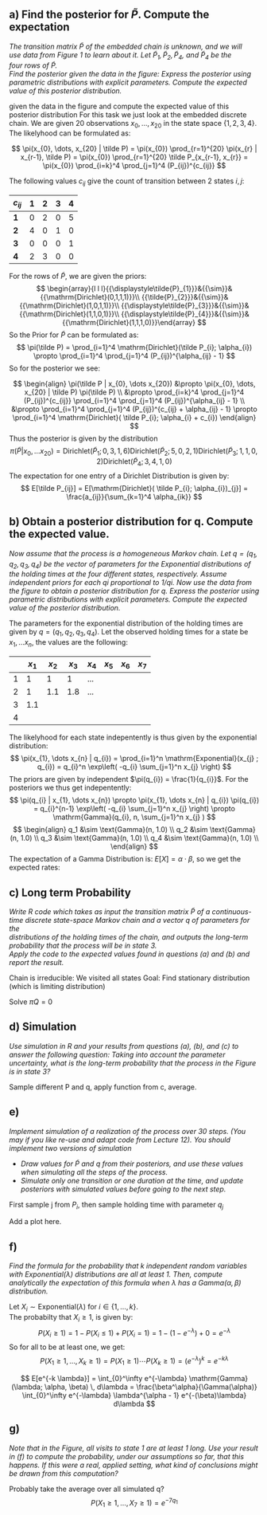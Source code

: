## a) Find the posterior for $\tilde P$. Compute the expectation 
*The transition matrix  $\tilde P$ of the embedded chain is unknown, and we will  
use data from Figure 1 to learn about it. Let $\tilde P_{1}, \tilde P_{2}, \tilde P_{4}$, and $\tilde P_{4}$ be the  
four rows of $\tilde P$. \
Find the posterior given the data in the figure: Express the posterior using  
parametric distributions with explicit parameters. Compute the expected  
value of this posterior distribution.*


given the data in the figure and compute the expected value of this posterior distribution
For this task we just look at the embedded discrete chain.
We are given 20 observations $x_{0}, \dots, x_{20}$ in the state space $\{ 1,2,3,4 \}$. 
The likelyhood can be formulated as: 

$$
\pi(x_{0}, \dots, x_{20} | \tilde P) = \pi(x_{0}) \prod_{r=1}^{20} \pi(x_{r} | x_{r-1}, \tilde P) = \pi(x_{0}) \prod_{r=1}^{20} \tilde P_{x_{r-1}, x_{r}} = \pi(x_{0}) \prod_{i=k}^4 \prod_{j=1}^4 (P_{ij})^{c_{ij}}
$$

The following values $c_{ij}$ give the count of transition between 2 states $i,j$:

| $c_{ij}$ | **1** | **2** | **3** | **4** |
| -------- | ----- | ----- | ----- | ----- |
| **1**    | 0     | 2     | 0     | 5     |
| **2**    | 4     | 0     | 1     | 0     |
| **3**    | 0     | 0     | 0     | 1     |
| **4**    | 2     | 3     | 0     | 0     |

For the rows of $\tilde P$, we are given the priors: 
$$
\begin{array}{l l l}{{\displaystyle\tilde{P}_{1}}}&{{\sim}}&{{\mathrm{Dirichlet}(0,1,1,1)}}\\ {{\tilde{P}_{2}}}&{{\sim}}&{{\mathrm{Dirichlet}(1,0,1,1)}}\\ {{\displaystyle\tilde{P}_{3}}}&{{\sim}}&{{\mathrm{Dirichlet}(1,1,0,1)}}\\ {{\displaystyle\tilde{P}_{4}}}&{{\sim}}&{{\mathrm{Dirichlet}(1,1,1,0)}}\end{array}
$$
So the Prior for $\tilde P$ can be formulated as: 
$$
\pi(\tilde P) = \prod_{i=1}^4 \mathrm{Dirichlet}(\tilde P_{i}; \alpha_{i}) \propto \prod_{i=1}^4 \prod_{j=1}^4 (P_{ij})^{\alpha_{ij} - 1}
$$
So for the posterior we see: 

$$
\begin{align}
\pi(\tilde P | x_{0}, \dots x_{20}) &\propto \pi(x_{0}, \dots, x_{20} | \tilde P) \pi(\tilde P) \\
&\propto \prod_{i=k}^4 \prod_{j=1}^4 (P_{ij})^{c_{ij}} \prod_{i=1}^4 \prod_{j=1}^4 (P_{ij})^{\alpha_{ij} - 1} \\
&\propto \prod_{i=1}^4 \prod_{j=1}^4 (P_{ij})^{c_{ij} + \alpha_{ij} - 1} 
\propto \prod_{i=1}^4 \mathrm{Dirichlet}( \tilde P_{i}; \alpha_{i} + c_{i})
\end{align}
$$
Thus the posterior is given by the distribution 
$$
\pi(\tilde P | x_{0}, \dots x_{20}) = \mathrm{Dirichlet}( \tilde P_{1}; 0, 3, 1, 6) \mathrm{Dirichlet}( \tilde P_{2}; 5, 0, 2, 1) \mathrm{Dirichlet}( \tilde P_{3}; 1,1,0,2) \mathrm{Dirichlet}( \tilde P_{4}; 3,4,1,0)
$$
The expectation for one entry of a Dirichlet Distribution is given by: 
$$
E[\tilde P_{ij}] = E[\mathrm{Dirichlet}( \tilde P_{i}; \alpha_{i})_{j}] = \frac{a_{ij}}{\sum_{k=1}^4 \alpha_{ik}}
$$

## b) Obtain a posterior distribution for q. Compute the expected value. 
*Now assume that the process is a homogeneous Markov chain. Let $q = (q_{1}, q_{2}, q_{3},q_{4})$ be the vector of parameters for the Exponential distributions of the holding times at the four different states, respectively. Assume independent priors for each qi proportional to $1/qi$. 
Now use the data from the figure to obtain a posterior distribution for q. 
Express the posterior using parametric distributions with explicit parameters. 
Compute the expected value of the posterior distribution.*

The parameters for the exponential distribution of the holding times are given by $q = (q_{1}, q_{2}, q_{3},q_{4})$. Let the observed holding times for a state be $x_{1}, \dots x_{n}$, the values are the following:

|     | $x_1$ | $x_{2}$ | $x_{3}$ | $x_{4}$ | $x_{5}$ | $x_{6}$ | $x_{7}$ |
| --- | ----- | ------- | ------- | ------- | ------- | ------- | ------- |
| 1   | 1     | 1       | 1       | ...     |         |         |         |
| 2   | 1     | 1.1     | 1.8     | ...     |         |         |         |
| 3   | 1.1   |         |         |         |         |         |         |
| 4   |       |         |         |         |         |         |         |

The likelyhood for each state indepentently is thus given by the exponential distribution: 
$$
\pi(x_{1}, \dots x_{n} | q_{i}) = \prod_{i=1}^n \mathrm{Exponential}(x_{j} ; q_{i}) = q_{i}^n \exp\left( -q_{i} \sum_{j=1}^n x_{j} \right)
$$
The priors are given by independent $\pi(q_{i}) = \frac{1}{q_{i}}$. 
For the posteriors we thus get indepentently: 
$$
\pi(q_{i} | x_{1}, \dots x_{n}) \propto \pi(x_{1}, \dots x_{n} | q_{i}) \pi(q_{i}) = q_{i}^{n-1} \exp\left( -q_{i} \sum_{j=1}^n x_{j} \right) \propto \mathrm{Gamma}(q_{i}, n, \sum_{j=1}^n x_{j} )
$$
$$
\begin{align}
q_1 &\sim \text{Gamma}(n, 1.0) \\
q_2 &\sim \text{Gamma}(n, 1.0) \\  
q_3 &\sim \text{Gamma}(n, 1.0) \\ 
q_4 &\sim \text{Gamma}(n, 1.0) \\
\end{align}
$$
The expectation of a Gamma Distribution is: $E[X] = \alpha \cdot \beta$, so we get the expected rates:

## c) Long term Probability 
*Write R code which takes as input the transition matrix $\tilde P$ of a continuous-  
time discrete state-space Markov chain and a vector $q$ of parameters for the  
distributions of the holding times of the chain, and outputs the long-term  
probability that the process will be in state 3.  
Apply the code to the expected values found in questions (a) and (b) and  
report the result.*

Chain is irreducible: We visited all states 
Goal: Find stationary distribution (which is limiting distribution)

Solve $\pi Q = 0$
## d) Simulation
*Use simulation in R and your results from questions (a), (b), and (c) to answer the following question: Taking into account the parameter uncertainty, what is the long-term probability that the process in the Figure is in state 3?* 

Sample different P and q, apply function from c, average. 
## e) 
*Implement simulation of a realization of the process over 30 steps. (You may if you like re-use and adapt code from Lecture 12). You should implement two versions of simulation*
- *Draw values for  $\tilde P$ and $q$ from their posteriors, and use these values when simulating all the steps of the process.* 
- *Simulate only one transition or one duration at the time, and update posteriors with simulated values before going to the next step.*

First sample j from $P_{i}$, then sample holding time with parameter $q_{j}$ 

Add a plot here. 
## f) 
*Find the formula for the probability that $k$ independent random variables with $\mathrm{Exponential}(λ)$ distributions are all at least $1$. Then, compute analytically the expectation of this formula when $\lambda$ has a $\mathrm{Gamma}(α, β)$ distribution.*

Let $X_{i} \sim \mathrm{Exponential}(\lambda)$ for $i \in \{ 1, \dots, k \}$.  
The probabilty that $X_{i} \geq 1$, is given by: 
$$
P(X_{i} \geq 1) = 1 - P(X_{i}  \leq 1) + P(X_{i} = 1) = 1 - (1 - e^{-\lambda}) + 0 = e^{-\lambda}
$$
So for all to be at least one, we get: 
$$
P(X_{1} \geq 1, \dots, X_{k} \geq 1) = P(X_{1} \geq 1) \cdots P(X_{k} \geq 1) = (e^{-\lambda})^k = e^{-k \lambda}
$$

$$
E[e^{-k \lambda}] = \int_{0}^\infty e^{-\lambda} \mathrm{Gamma}(\lambda; \alpha, \beta) \, d\lambda = \frac{\beta^\alpha}{\Gamma(\alpha)} \int_{0}^\infty e^{-\lambda} \lambda^{\alpha - 1} e^{-(\beta)\lambda} d\lambda
$$
## g) 
*Note that in the Figure, all visits to state 1 are at least 1 long. Use your result in (f) to compute the probability, under our assumptions so far, that this happens. If this were a real, applied setting, what kind of conclusions might be drawn from this computation?*

Probably take the average over all simulated q?
$$
P(X_{1} \geq 1, \dots, X_{7} \geq 1) = e^{-7 q_{1}}
$$